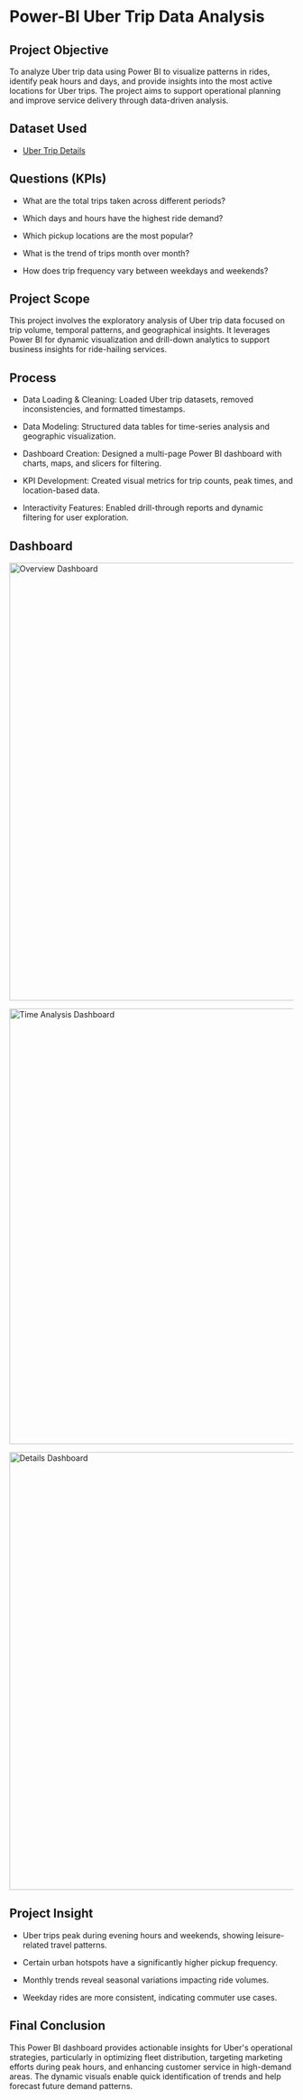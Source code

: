 # Power-BI Uber Trip Data Analysis

## Project Objective

To analyze Uber trip data using Power BI to visualize patterns in rides, identify peak hours and days, and provide insights into the most active locations for Uber trips. The project aims to support operational planning and improve service delivery through data-driven analysis.

## Dataset Used

- <a href="[https://github.com/AkashVR07/Tableau-Electric-Vehicle-Sales-Analysis/blob/main/EV_Population_Data.zip](https://github.com/AkashVR07/Power-BI-Uber_Trip_Data_Analysis/blob/main/Uber%20Trip%20Analysis.pbix)">Uber Trip Details</a>

## Questions (KPIs)

- What are the total trips taken across different periods?

- Which days and hours have the highest ride demand?

- Which pickup locations are the most popular?

- What is the trend of trips month over month?

- How does trip frequency vary between weekdays and weekends?

## Project Scope

This project involves the exploratory analysis of Uber trip data focused on trip volume, temporal patterns, and geographical insights. It leverages Power BI for dynamic visualization and drill-down analytics to support business insights for ride-hailing services.

## Process

- Data Loading & Cleaning: Loaded Uber trip datasets, removed inconsistencies, and formatted timestamps.

- Data Modeling: Structured data tables for time-series analysis and geographic visualization.

- Dashboard Creation: Designed a multi-page Power BI dashboard with charts, maps, and slicers for filtering.

- KPI Development: Created visual metrics for trip counts, peak times, and location-based data.

- Interactivity Features: Enabled drill-through reports and dynamic filtering for user exploration.

## Dashboard

<p>
  <img width="1560" height="776" alt="Overview Dashboard" src="https://github.com/user-attachments/assets/cfcdd402-174a-47bb-94e0-4056d29cf041" />
</p>

<p>
  <img width="1557" height="772" alt="Time Analysis Dashboard" src="https://github.com/user-attachments/assets/6a0b8a38-214d-4546-b9d8-a8a7aa0c5a38" />
</p>
<p>
  <img width="1560" height="776" alt="Details Dashboard" src="https://github.com/user-attachments/assets/1ecb056f-5ab0-4483-a696-374c45fd6ec9" />
</p>

## Project Insight

- Uber trips peak during evening hours and weekends, showing leisure-related travel patterns.

- Certain urban hotspots have a significantly higher pickup frequency.

- Monthly trends reveal seasonal variations impacting ride volumes.

- Weekday rides are more consistent, indicating commuter use cases.

## Final Conclusion

This Power BI dashboard provides actionable insights for Uber's operational strategies, particularly in optimizing fleet distribution, targeting marketing efforts during peak hours, and enhancing customer service in high-demand areas. The dynamic visuals enable quick identification of trends and help forecast future demand patterns.
